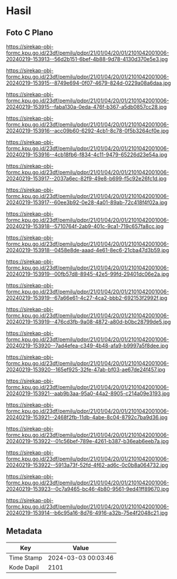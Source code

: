 # Hasil

## Foto C Plano

https://sirekap-obj-formc.kpu.go.id/23df/pemilu/pdpr/21/01/04/20/01/2101042001006-20240219-153913--56d2b151-6bef-4b88-9d78-4130d370e5e3.jpg

https://sirekap-obj-formc.kpu.go.id/23df/pemilu/pdpr/21/01/04/20/01/2101042001006-20240219-153915--8749e694-0f07-4679-824d-0229a08a6daa.jpg

https://sirekap-obj-formc.kpu.go.id/23df/pemilu/pdpr/21/01/04/20/01/2101042001006-20240219-153915--faba130a-0eda-476f-b367-a5db0857cc28.jpg

https://sirekap-obj-formc.kpu.go.id/23df/pemilu/pdpr/21/01/04/20/01/2101042001006-20240219-153916--acc09b60-6292-4cb1-8c78-0f5b3264cf0e.jpg

https://sirekap-obj-formc.kpu.go.id/23df/pemilu/pdpr/21/01/04/20/01/2101042001006-20240219-153916--4cb18fb6-f834-4c11-9479-65226d23e54a.jpg

https://sirekap-obj-formc.kpu.go.id/23df/pemilu/pdpr/21/01/04/20/01/2101042001006-20240219-153917--2037a6ec-82f9-49e8-b699-f5c92e26fc1d.jpg

https://sirekap-obj-formc.kpu.go.id/23df/pemilu/pdpr/21/01/04/20/01/2101042001006-20240219-153917--60ee3b92-0e28-4a01-89ab-72c418f4f02a.jpg

https://sirekap-obj-formc.kpu.go.id/23df/pemilu/pdpr/21/01/04/20/01/2101042001006-20240219-153918--5710764f-2ab9-401c-9ca1-719c657fa8cc.jpg

https://sirekap-obj-formc.kpu.go.id/23df/pemilu/pdpr/21/01/04/20/01/2101042001006-20240219-153918--0458e8de-aaad-4e61-8ec6-21cba47d3b59.jpg

https://sirekap-obj-formc.kpu.go.id/23df/pemilu/pdpr/21/01/04/20/01/2101042001006-20240219-153919--00fb57d8-8945-42e5-99fd-29401dc06e2a.jpg

https://sirekap-obj-formc.kpu.go.id/23df/pemilu/pdpr/21/01/04/20/01/2101042001006-20240219-153919--67a66e61-4c27-4ca2-bbb2-692153f2992f.jpg

https://sirekap-obj-formc.kpu.go.id/23df/pemilu/pdpr/21/01/04/20/01/2101042001006-20240219-153919--476cd3fb-9a08-4872-a80d-b0bc28799de5.jpg

https://sirekap-obj-formc.kpu.go.id/23df/pemilu/pdpr/21/01/04/20/01/2101042001006-20240219-153920--7ad4efea-c349-4b48-afa9-b9997a5f8dee.jpg

https://sirekap-obj-formc.kpu.go.id/23df/pemilu/pdpr/21/01/04/20/01/2101042001006-20240219-153920--165ef925-32fe-47ab-bf03-ae67de24f457.jpg

https://sirekap-obj-formc.kpu.go.id/23df/pemilu/pdpr/21/01/04/20/01/2101042001006-20240219-153921--aab9b3aa-95a0-44a2-8905-c214a09e3193.jpg

https://sirekap-obj-formc.kpu.go.id/23df/pemilu/pdpr/21/01/04/20/01/2101042001006-20240219-153921--2468f2fb-11db-4abe-8c04-8792c7ba9d36.jpg

https://sirekap-obj-formc.kpu.go.id/23df/pemilu/pdpr/21/01/04/20/01/2101042001006-20240219-153922--01c56bef-789e-4261-b387-b36eab6eeb7a.jpg

https://sirekap-obj-formc.kpu.go.id/23df/pemilu/pdpr/21/01/04/20/01/2101042001006-20240219-153922--5913a73f-52fd-4f62-ad6c-0c0b8a064732.jpg

https://sirekap-obj-formc.kpu.go.id/23df/pemilu/pdpr/21/01/04/20/01/2101042001006-20240219-153923--0c7a9465-bc46-4b80-9561-9ed41ff89670.jpg

https://sirekap-obj-formc.kpu.go.id/23df/pemilu/pdpr/21/01/04/20/01/2101042001006-20240219-153914--b6c95a16-8d76-4916-a32b-75e4f2048c21.jpg


## Metadata

| Key        | Value               |
| ---------- | ------------------- |
| Time Stamp | 2024-03-03 00:03:46 |
| Kode Dapil | 2101                |



